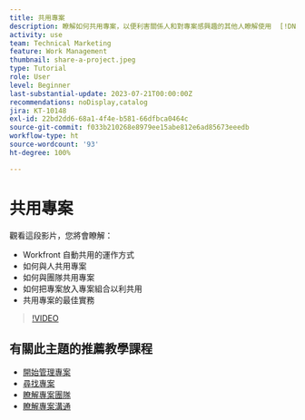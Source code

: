 ```yaml
---
title: 共用專案
description: 瞭解如何共用專案，以便利害關係人和對專案感興趣的其他人瞭解使用  [!DNL  Workfront] 執行的工作。
activity: use
team: Technical Marketing
feature: Work Management
thumbnail: share-a-project.jpeg
type: Tutorial
role: User
level: Beginner
last-substantial-update: 2023-07-21T00:00:00Z
recommendations: noDisplay,catalog
jira: KT-10148
exl-id: 22bd2dd6-68a1-4f4e-b581-66dfbca0464c
source-git-commit: f033b210268e8979ee15abe812e6ad85673eeedb
workflow-type: ht
source-wordcount: '93'
ht-degree: 100%

---
```


# 共用專案

觀看這段影片，您將會瞭解：

* Workfront 自動共用的運作方式
* 如何與人共用專案
* 如何與團隊共用專案
* 如何把專案放入專案組合以利共用
* 共用專案的最佳實務

>[!VIDEO](https://video.tv.adobe.com/v/3418904/?quality=12&learn=on)

## 有關此主題的推薦教學課程

* [開始管理專案](/help/manage-work/projects/getting-started-manage-a-project.md)
* [尋找專案](/help/manage-work/projects/find-projects.md)
* [瞭解專案團隊](/help/manage-work/projects/understand-the-project-team.md)
* [瞭解專案溝通](/help/manage-work/projects/understand-project-communication.md)

